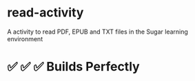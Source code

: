 # read-activity
A activity to read PDF, EPUB and TXT files in the Sugar learning environment  

# :white_check_mark: :white_check_mark: :white_check_mark: Builds Perfectly
